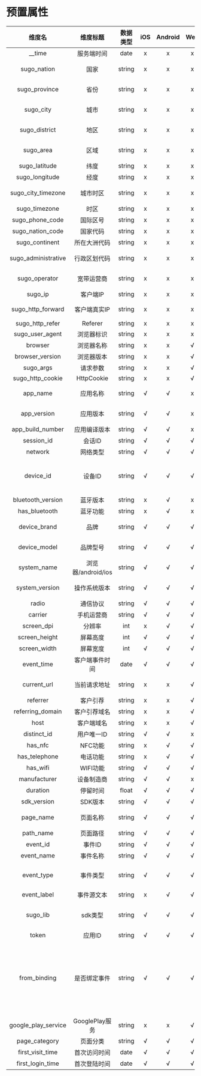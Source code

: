 # 预置属性

|维度名|维度标题|数据类型|iOS|Android|Web|维度描述|
|:---:|:---:|:---:|:---:|:---:|:---:|:---:|
|__time               | 服务端时间 | date | x | x | x | 服务端时间 |
|sugo_nation          | 国家 | string | x | x | x | 用户所在国家(ip反解析) |
|sugo_province        | 省份 | string | x | x | x | 用户所在省份(ip反解析) |
|sugo_city            | 城市 | string | x | x | x | 用户所在城市(ip反解析) |
|sugo_district        | 地区 | string | x | x | x | 用户所在地区(ip反解析) |
|sugo_area            | 区域 | string | x | x | x | 用户所在区域(ip反解析) |
|sugo_latitude        | 纬度 | string | x | x | x | 纬度(ip反解析) |
|sugo_longitude       | 经度 | string | x | x | x | 经度(ip反解析) |
|sugo_city_timezone   | 城市时区 | string | x | x | x | 所在时区代表城市(ip反解析) |
|sugo_timezone        | 时区 | string | x | x | x | 所在时区(ip反解析) |
|sugo_phone_code      | 国际区号 | string | x | x | x | 国际区号(ip反解析) |
|sugo_nation_code     | 国家代码 | string | x | x | x | 国家代码(ip反解析) |
|sugo_continent       | 所在大洲代码 | string | x | x | x | 所在大洲(ip反解析) |
|sugo_administrative  | 行政区划代码 | string | x | x | x | 中国行政区划代码(ip反解析) |
|sugo_operator        | 宽带运营商 | string | x | x | x | 用户所在运营商(ip反解析) |
|sugo_ip              | 客户端IP | string | x | x | x | 客户端IP(nginx) |
|sugo_http_forward    | 客户端真实IP | string | x | x | x | 客户端真实ip(nginx) |
|sugo_http_refer      | Referer | string | x | x | x | Referer(nginx) |
|sugo_user_agent      | 浏览器标识 | string | x | x | x | 浏览器标识(nginx) |
|browser              | 浏览器名称 | string | x | x | √ | 浏览器名称 |
|browser_version      | 浏览器版本 | string | x | x | √ | 浏览器版本 |
|sugo_args            | 请求参数 | string | x | x | √ | 请求参数(nginx) |
|sugo_http_cookie     | HttpCookie | string | x | x | √ | HttpCookie(nginx) |
|app_name             | 应用名称 | string | √ | √ | x | 系统或app的系统名称 |
|app_version          | 应用版本 | string | √ | √ | x | 系统或app的系统版本 |
|app_build_number     | 应用编译版本 | string | √ | √ | x | 应用编译版本 |
|session_id           | 会话ID | string | √ | √ | √ | 会话id |
|network              | 网络类型 | string | √ | √ | √ | 用户使用的网络 |
|device_id            | 设备ID | string | √ | √ | √ | 浏览器cookies（首次访问时生成)/Android或ios device id |
|bluetooth_version    | 蓝牙版本 | string | x | √ | x | 用户蓝牙版本 |
|has_bluetooth        | 蓝牙功能 | string | x | √ | x | 用户是否有蓝牙 |
|device_brand         | 品牌 | string | √ | √ | √ | 用户电脑、平板、或手机牌子 |
|device_model         | 品牌型号 | string | √ | √ | √ | 用户电脑、平板、或手机型号 |
|system_name          | 浏览器/android/ios | string | √ | √ | √ | 用户系统、平板或手机OS |
|system_version       | 操作系统版本 | string | √ | √ | √ | 用户平板或手机OS版本 |
|radio                | 通信协议 | string | √ | √ | √ | 通信协议 |
|carrier              | 手机运营商 | string | √ | √ | √ | 运营商 |
|screen_dpi           | 分辨率 | int | x | √ | √ | 客户端分辨率 |
|screen_height        | 屏幕高度 | int | √ | √ | √ | 客户端屏幕高度 |
|screen_width         | 屏幕宽度 | int | √ | √ | √ | 客户端屏幕宽度 |
|event_time           | 客户端事件时间 | date | √ | √ | √ | 客户端事件发生时间（unix毫秒数) |
|current_url          | 当前请求地址 | string | x | x | √ | 客户端当前请求地址 |
|referrer             | 客户引荐 | string | x | x | √ | 客户引荐 |
|referring_domain     | 客户引荐域名 | string | x | x | √ | 客户引荐域名 |
|host                 | 客户端域名 | string | x | x | √ | 客户端域名 |
|distinct_id          | 用户唯一ID | string | √ | √ | x | 用户唯一ID |
|has_nfc              | NFC功能 | string | x | √ | √ | NFC功能 |
|has_telephone        | 电话功能 | string | x | √ | √ | 电话功能 |
|has_wifi             | WIFI功能 | string | √ | √ | √ | wifi功能 |
|manufacturer         | 设备制造商 | string | √ | √ | x | 设备制造商 |
|duration             | 停留时间 | float | √ | √ | √ | 页面停留时间 |
|sdk_version          | SDK版本 | string | √ | √ | √ | sdk版本 |
|page_name            | 页面名称 | string | √ | √ | √ | 页面名称或屏幕名称 |
|path_name            | 页面路径 | string | √ | √ | √ | 页面路径 |
|event_id             | 事件ID | string | √ | √ | √ | 事件ID |
|event_name           | 事件名称 | string | √ | √ | √ | 事件名称 |
|event_type           | 事件类型 | string | √ | √ | √ | 事件类型click、focus、submit、change |
|event_label          | 事件源文本 | string | x | √ | √ | 事件源文本 |
|sugo_lib             | sdk类型 | string | √ | √ | √ | sdk类型 web、Objective-C、Swift、android |
|token                | 应用ID | string | √ | √ | √ | 应用ID |
|from_binding         | 是否绑定事件 | string | √ | √ | √ | 是否绑定事件（null或者true）（用于区分是绑定的，还是系统自动上报的，比如浏览、启动为自动上报，绑定取值1，自动上报取值0） |
|google_play_service  | GooglePlay服务 | string | x | x | √ | GooglePlay服务 |
|page_category        | 页面分类 | string | √ | √ | √ | 页面分类 |
|first_visit_time     | 首次访问时间 | date | √ | √ | √ | 首次访问时间 |
|first_login_time     | 首次登陆时间 | date | √ | √ | √ | 首次登陆时间 |